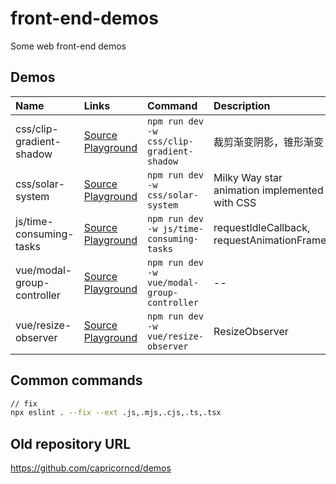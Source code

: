 # front-end-demos

Some web front-end demos

## Demos

<!--PLAYGROUND_LIST-->
Name|Links|Command|Description
:--|:--|:--|:--
css/clip-gradient-shadow|[Source](css/clip-gradient-shadow) <a href='https://capricorncd.github.io/demos/css/clip-gradient-shadow' target='_blank'>Playground</a>|`npm run dev -w css/clip-gradient-shadow`|裁剪渐变阴影，锥形渐变
css/solar-system|[Source](css/solar-system) <a href='https://capricorncd.github.io/demos/css/solar-system' target='_blank'>Playground</a>|`npm run dev -w css/solar-system`|Milky Way star animation implemented with CSS
js/time-consuming-tasks|[Source](js/time-consuming-tasks) <a href='https://capricorncd.github.io/demos/js/time-consuming-tasks' target='_blank'>Playground</a>|`npm run dev -w js/time-consuming-tasks`|requestIdleCallback, requestAnimationFrame
vue/modal-group-controller|[Source](vue/modal-group-controller) <a href='https://capricorncd.github.io/demos/vue/modal-group-controller' target='_blank'>Playground</a>|`npm run dev -w vue/modal-group-controller`|--
vue/resize-observer|[Source](vue/resize-observer) <a href='https://capricorncd.github.io/demos/vue/resize-observer' target='_blank'>Playground</a>|`npm run dev -w vue/resize-observer`|ResizeObserver
<!--PLAYGROUND_LIST-->

## Common commands

```bash
// fix
npx eslint . --fix --ext .js,.mjs,.cjs,.ts,.tsx
```

## Old repository URL

https://github.com/capricorncd/demos
